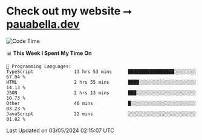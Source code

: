 # Check out my website ⭢ [pauabella.dev](https://pauabella.dev)

<!--START_SECTION:waka-->
![Code Time](http://img.shields.io/badge/Code%20Time-3%2C285%20hrs%204%20mins-blue)

📊 **This Week I Spent My Time On** 

```text
💬 Programming Languages: 
TypeScript               13 hrs 53 mins      █████████████████░░░░░░░░   67.04 % 
HTML                     2 hrs 55 mins       ████░░░░░░░░░░░░░░░░░░░░░   14.13 % 
JSON                     2 hrs 13 mins       ███░░░░░░░░░░░░░░░░░░░░░░   10.73 % 
Other                    40 mins             █░░░░░░░░░░░░░░░░░░░░░░░░   03.23 % 
JavaScript               22 mins             ░░░░░░░░░░░░░░░░░░░░░░░░░   01.82 % 
```


 Last Updated on 03/05/2024 02:15:07 UTC
<!--END_SECTION:waka-->
